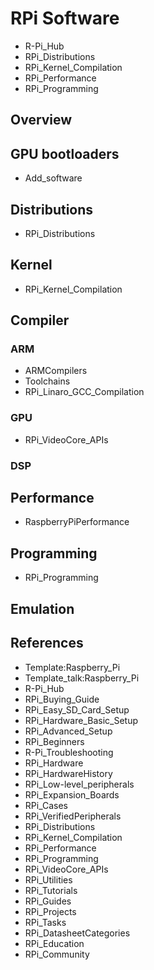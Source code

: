 # RPi Software
* R-Pi_Hub
* RPi_Distributions
* RPi_Kernel_Compilation
* RPi_Performance
* RPi_Programming
## Overview
## GPU bootloaders
* Add_software
## Distributions
* RPi_Distributions
## Kernel
* RPi_Kernel_Compilation
## Compiler
### ARM
* ARMCompilers
* Toolchains
* RPi_Linaro_GCC_Compilation
### GPU
* RPi_VideoCore_APIs
### DSP
## Performance
* RaspberryPiPerformance
## Programming
* RPi_Programming
## Emulation
## References
* Template:Raspberry_Pi
* Template_talk:Raspberry_Pi
* R-Pi_Hub
* RPi_Buying_Guide
* RPi_Easy_SD_Card_Setup
* RPi_Hardware_Basic_Setup
* RPi_Advanced_Setup
* RPi_Beginners
* R-Pi_Troubleshooting
* RPi_Hardware
* RPi_HardwareHistory
* RPi_Low-level_peripherals
* RPi_Expansion_Boards
* RPi_Cases
* RPi_VerifiedPeripherals
* RPi_Distributions
* RPi_Kernel_Compilation
* RPi_Performance
* RPi_Programming
* RPi_VideoCore_APIs
* RPi_Utilities
* RPi_Tutorials
* RPi_Guides
* RPi_Projects
* RPi_Tasks
* RPi_DatasheetCategories
* RPi_Education
* RPi_Community

